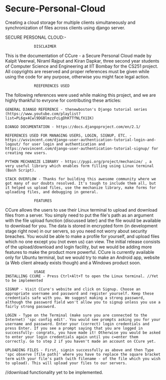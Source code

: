 # Secure-Personal-Cloud
Creating a cloud storage for multiple clients simultaneously and synchronization of files across clients using django server.


SECURE PERSONAL CLOUD:-

                 DISCLAIMER 

This is the documentation of CCure - a Secure Personal Cloud made by Kalpit Veerwal, Niraml Rajput and Kiran Dapkar, three second year students of Computer Science and Engineering at IIT Bombay for the CS251 project. All copyrights are reserved and proper references must be given while using the code for any purpose, otherwise you might face legal action.

                 REEFERENCES USED 
The following references were used while making this project, and we are highly thankful to evryone for contributing these articles:

    GENERAL DJANGO REFERENCE - thenewboston's Django tutorial series (https://www.youtube.com/playlist?list=PL6gx4Cwl9DGBlmzzFcLgDhKTTfNLfX1IK)

    DJANGO DOCUMENTATION - https://docs.djangoproject.com/en/2.1/

    REFERENCES USED FOR MANAGING USERS, LOGIN, SIGNUP, ETC. - https://wsvincent.com/django-user-authentication-tutorial-login-and-logout/ for user login and authentication and https://wsvincent.com/django-user-authentication-tutorial-signup/ for creating new users.

    PYTHON MECHANIZE LIBRARY - https://pypi.org/project/mechanize/ , a very useful library which enables form filling using Linux terminal (Bash Script).

    STACK OVERFLOW - Thanks for building this awesome community where we got many of our doubts resolved. It's tough to include them all, but it helped us upload files, use the mechanize library, make forms for uploading files, and debugging in general.

                 FEATURES 
CCure allows the users to use their Linux terminal to upload and download files from a server. You simply need to put the file's path as an argument with the file upload function (discussed later) and the file would be available to download for you. The data is stored in encrypted form (in development stage right now) in our servers, so you need not worry about security breaches. You would be able to make a profile for yourself, and upload files which no one except you (not even us) can view. The initial release consists of the upload/download and login facility, but we would be adding more features to make the product more powerful. CCure is currently available only for Ubuntu terminal, but we would try to make an Android app, website (a Web client already exists though) and a Windows product soon.

                 USAGE
    INSTALLING CCURE - Press Ctrl+Alt+T to open the Linux terminal. //Yet to be implemented

    SIGNUP - Visit CCure's website and click on Signup. Choose an appropriate username and password and register yourself. Keep these credentials safe with you. We suggest making a strong password, although the password field won't allow you to signup unless you use a fairly strong password.

    LOGIN - Type on the Terminal (make sure you are connected to the Internet) 'spc config edit'. You would see prompts asking you for your username and password. Enter your (correct) login credentials and press Enter. If you see a prompt saying that you are logged in successfully- congrats, you have made it! Otherwise you would be asked to enter your login credentials again until you c=enter them correctly. Go to step 2 if you haven't made an account on CCure yet.

    UPLOADING FILES - First, signin successfully as above and then Type 'spc observe [file path]' where you have to replace the square bracket term with your file's path (with filename - of the file which you wish to upload). This will upload your files to our servers.

//download functionality yet to be implemented.

